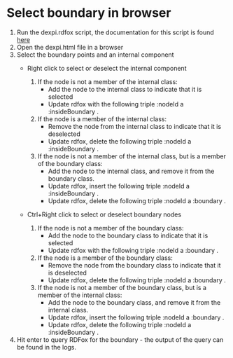 # Select boundary in browser
1) Run the dexpi.rdfox script, the documentation for this script is found [here](../rdfox/README.md)
2) Open the dexpi.html file in a browser
3) Select the boundary points and an internal component
   - Right click to select or deselect the internal component
     1) If the node is not a member of the internal class:
        - Add the node to the internal class to indicate that it is selected 
        - Update rdfox with the following triple :nodeId a :insideBoundary .
     2) If the node is a member of the internal class:
        - Remove the node from the internal class to indicate that it is deselected 
        - Update rdfox, delete the following triple :nodeId a :insideBoundary .
     3) If the node is not a member of the internal class, but is a member of the boundary class:
        - Add the node to the internal class, and remove it from the boundary class. 
        - Update rdfox, insert the following triple :nodeId a :insideBoundary . 
        - Update rdfox, delete the following triple :nodeId a :boundary .

   - Ctrl+Right click to select or deselect boundary nodes
     1) If the node is not a member of the boundary class:
        - Add the node to the boundary class to indicate that it is selected 
        - Update rdfox with the following triple :nodeId a :boundary .
     2) If the node is a member of the boundary class:
        - Remove the node from the boundary class to indicate that it is deselected 
        - Update rdfox, delete the following triple :nodeId a :boundary .
     3) If the node is not a member of the boundary class, but is a member of the internal class:
        - Add the node to the boundary class, and remove it from the internal class. 
        - Update rdfox, insert the following triple :nodeId a :boundary . 
        - Update rdfox, delete the following triple :nodeId a :insideBoundary .
4) Hit enter to query RDFox for the boundary - the output of the query can be found in the logs.